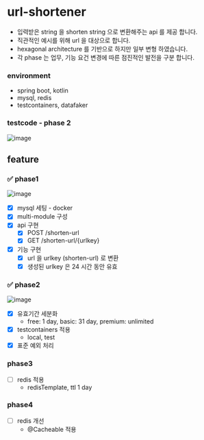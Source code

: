 # url-shortener

- 입력받은 string 을 shorten string 으로 변환해주는 api 를 제공 합니다.
- 직관적인 예시를 위해 url 을 대상으로 합니다.
- hexagonal architecture 를 기반으로 하지만 일부 변형 하였습니다.
- 각 phase 는 업무, 기능 요건 변경에 따른 점진적인 발전을 구분 합니다.

### environment

- spring boot, kotlin
- mysql, redis
- testcontainers, datafaker

### testcode - phase 2

![image](https://github.com/Hyune-s-lab/url-shortener/assets/55722186/c3dfe974-b7ee-4f3f-95a1-2e861a95cd7f)

## feature

### ✅ phase1

![image](https://github.com/Hyune-s-lab/url-shortener/assets/55722186/a2bb4a68-5e4b-4d44-b441-403098eec4e9)

- [x] mysql 세팅 - docker
- [x] multi-module 구성
- [x] api 구현
    - [x] POST /shorten-url
    - [x] GET /shorten-url/{urlkey}
- [x] 기능 구현
    - [x] url 을 urlkey (shorten-url) 로 변환
    - [x] 생성된 urlkey 은 24 시간 동안 유효

### ✅ phase2

![image](https://github.com/Hyune-s-lab/url-shortener/assets/55722186/9c3ee484-e39d-425c-88f3-76feca4a595d)

- [x] 유효기간 세분화
    - free: 1 day, basic: 31 day, premium: unlimited
- [x] testcontainers 적용
    - local, test
- [x] 표준 예외 처리

### phase3

- [ ] redis 적용
    - redisTemplate, ttl 1 day

### phase4

- [ ] redis 개선
    - @Cacheable 적용
